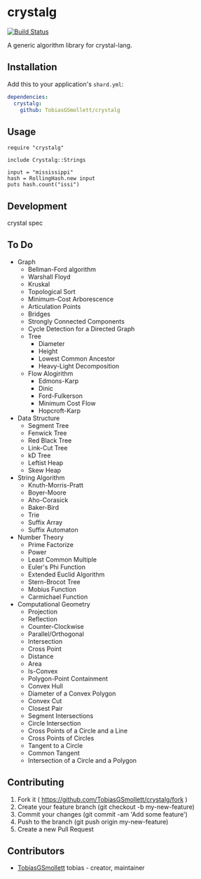 # crystalg
[![Build Status](https://travis-ci.org/TobiasGSmollett/crystalg.svg?branch=master)](https://travis-ci.org/TobiasGSmollett/crystalg)  

A generic algorithm library for crystal-lang.

## Installation

Add this to your application's `shard.yml`:

```yaml
dependencies:
  crystalg:
    github: TobiasGSmollett/crystalg
```

## Usage

```crystal
require "crystalg"

include Crystalg::Strings

input = "mississippi"
hash = RollingHash.new input
puts hash.count("issi")
```

## Development

crystal spec

## To Do
* Graph
  * Bellman-Ford algorithm
  * Warshall Floyd
  * Kruskal
  * Topological Sort
  * Minimum-Cost Arborescence
  * Articulation Points
  * Bridges
  * Strongly Connected Components
  * Cycle Detection for a Directed Graph
  * Tree
    * Diameter
    * Height
    * Lowest Common Ancestor
    * Heavy-Light Decomposition
  * Flow Alogirithm
    * Edmons-Karp
    * Dinic
    * Ford-Fulkerson
    * Minimum Cost Flow
    * Hopcroft-Karp
* Data Structure
  * Segment Tree
  * Fenwick Tree
  * Red Black Tree
  * Link-Cut Tree
  * kD Tree
  * Leftist Heap
  * Skew Heap
* String Algorithm
  * Knuth-Morris-Pratt
  * Boyer-Moore
  * Aho-Corasick
  * Baker-Bird
  * Trie
  * Suffix Array
  * Suffix Automaton
* Number Theory
  * Prime Factorize
  * Power
  * Least Common Multiple
  * Euler's Phi Function
  * Extended Euclid Algorithm
  * Stern-Brocot Tree
  * Mobius Function
  * Carmichael Function
* Computational Geometry
  * Projection
  * Reflection
  * Counter-Clockwise
  * Parallel/Orthogonal
  * Intersection
  * Cross Point
  * Distance
  * Area
  * Is-Convex
  * Polygon-Point Containment
  * Convex Hull
  * Diameter of a Convex Polygon
  * Convex Cut
  * Closest Pair
  * Segment Intersections
  * Circle Intersection
  * Cross Points of a Circle and a Line
  * Cross Points of Circles
  * Tangent to a Circle
  * Common Tangent
  * Intersection of a Circle and a Polygon

## Contributing

1. Fork it ( https://github.com/TobiasGSmollett/crystalg/fork )
2. Create your feature branch (git checkout -b my-new-feature)
3. Commit your changes (git commit -am 'Add some feature')
4. Push to the branch (git push origin my-new-feature)
5. Create a new Pull Request

## Contributors

- [TobiasGSmollett](https://github.com/TobiasGSmollett) tobias - creator, maintainer
